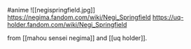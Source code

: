#anime
![[negispringfield.jpg]]
https://negima.fandom.com/wiki/Negi_Springfield
https://uq-holder.fandom.com/wiki/Negi_Springfield

from [[mahou sensei negima]] and [[uq holder]].